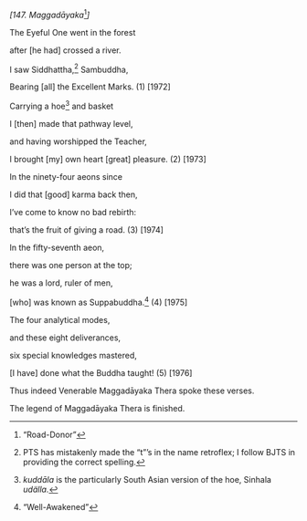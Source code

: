 *\[147. Maggadāyaka*[^1]*\]*

The Eyeful One went in the forest

after \[he had\] crossed a river.

I saw Siddhattha,[^2] Sambuddha,

Bearing \[all\] the Excellent Marks. (1) \[1972\]

Carrying a hoe[^3] and basket

I \[then\] made that pathway level,

and having worshipped the Teacher,

I brought \[my\] own heart \[great\] pleasure. (2) \[1973\]

In the ninety-four aeons since

I did that \[good\] karma back then,

I’ve come to know no bad rebirth:

that’s the fruit of giving a road. (3) \[1974\]

In the fifty-seventh aeon,

there was one person at the top;

he was a lord, ruler of men,

\[who\] was known as Suppabuddha.[^4] (4) \[1975\]

The four analytical modes,

and these eight deliverances,

six special knowledges mastered,

\[I have\] done what the Buddha taught! (5) \[1976\]

Thus indeed Venerable Maggadāyaka Thera spoke these verses.

The legend of Maggadāyaka Thera is finished.

[^1]: “Road-Donor”

[^2]: PTS has mistakenly made the “t”’s in the name retroflex; I follow
    BJTS in providing the correct spelling.

[^3]: *kuddāla* is the particularly South Asian version of the hoe,
    Sinhala *udälla.*

[^4]: “Well-Awakened”

